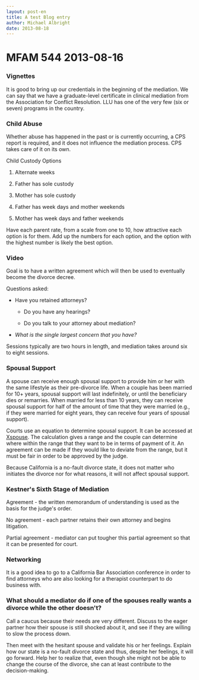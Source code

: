 ```yaml
---
layout: post-en
title: A test Blog entry
author: Michael Albright
date: 2013-08-18
---
```

MFAM 544 2013-08-16
===================

### Vignettes

It is good to bring up our credentials in the beginning of the mediation. We can say that we have a graduate-level certificate in clinical mediation from the Association for Conflict Resolution. LLU has one of the very few (six or seven) programs in the country.

### Child Abuse

Whether abuse has happened in the past or is currently occurring, a CPS report is required, and it does not influence the mediation process. CPS takes care of it on its own.

Child Custody Options

1.  Alternate weeks

2.  Father has sole custody

3.  Mother has sole custody

4.  Father has week days and mother weekends

5.  Mother has week days and father weekends

Have each parent rate, from a scale from one to 10, how attractive each option is for them. Add up the numbers for each option, and the option with the highest number is likely the best option.

### Video

Goal is to have a written agreement which will then be used to eventually become the divorce decree.

Questions asked:

-   Have you retained attorneys? 

    -   Do you have any hearings?

    -   Do you talk to your attorney about mediation?

-   *What is the single largest concern that you have?*

Sessions typically are two hours in length, and mediation takes around six to eight sessions.

### Spousal Support

A spouse can receive enough spousal support to provide him or her with the same lifestyle as their pre-divorce life. When a couple has been married for 10+ years, spousal support will last indefinitely, or until the beneficiary dies or remarries. When married for less than 10 years, they can receive spousal support for half of the amount of time that they were married (e.g., if they were married for eight years, they can receive four years of spousal support).

Courts use an equation to determine spousal support. It can be accessed at [Xspouse][1]. The calculation gives a range and the couple can determine where within the range that they want to be in terms of payment of it. An agreement can be made if they would like to deviate from the range, but it must be fair in order to be approved by the judge.

Because California is a no-fault divorce state, it does not matter who initiates the divorce nor for what reasons, it will not affect spousal support.

### Kestner's Sixth Stage of Mediation

Agreement - the written memorandum of understanding is used as the basis for the judge's order.

No agreement - each partner retains their own attorney and begins litigation.

Partial agreement - mediator can put tougher this partial agreement so that it can be presented for court.

### Networking

It is a good idea to go to a California Bar Association conference in order to find attorneys who are also looking for a therapist counterpart to do business with.

### What should a mediator do if one of the spouses really wants a divorce while the other doesn't?

Call a caucus because their needs are very different. Discuss to the eager partner how their spouse is still shocked about it, and see if they are willing to slow the process down.

Then meet with the hesitant spouse and validate his or her feelings. Explain how our state is a no-fault divorce state and thus, despite her feelings, it will go forward. Help her to realize that, even though she might not be able to change the course of the divorce, she can at least contribute to the decision-making.

[1]: http://www.xspouse.com


